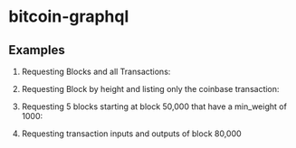 # bitcoin-graphql

## Examples

1. Requesting Blocks and all Transactions:

[](Examples/1.png)

2. Requesting Block by height and listing only the coinbase transaction:

[](Examples/2.png)

3. Requesting 5 blocks starting at block 50,000 that have a min_weight of 1000:

[](Examples/3.png)

4. Requesting transaction inputs and outputs of block 80,000

[](Examples/4.png)